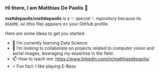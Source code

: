 ### Hi there, I am Matthias De Paolis  👋


**mattdepaolis/mattdepaolis** is a ✨ _special_ ✨ repository because its `README.md` (this file) appears on your GitHub profile.

Here are some ideas to get you started:

- 🌱 I’m currently learning Data Science
- 👯 I’m looking to collaborate on projects related to computer vision and aerial images, leveraging my expertise in the field. 
- 📫 How to reach me: https://www.linkedin.com/in/matthiasdepaolis/
- ⚡ Fun fact: I like playing E-Bass

